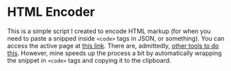 # HTML Encoder

This is a simple script I created to encode HTML markup (for when you need to paste a snipped inside `<code>` tags in JSON, or something). You can access the active page at [this link](https://amygroshek.github.io/html-encoder/index.html). There are, admittedly, [other tools to do this](https://codebeautify.org/html-encode-string). However, mine speeds up the process a bit by automatically wrapping the snippet in `<code>` tags and copying it to the clipboard.
